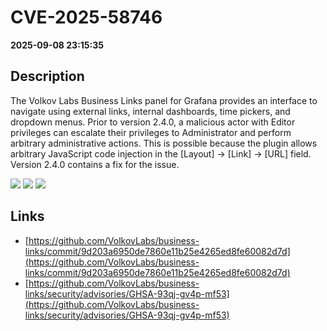 # CVE-2025-58746

**2025-09-08 23:15:35**

## Description
The Volkov Labs Business Links panel for Grafana provides an interface to navigate using external links, internal dashboards, time pickers, and dropdown menus. Prior to version 2.4.0, a malicious actor with Editor privileges can escalate their privileges to Administrator and perform arbitrary administrative actions. This is possible because the plugin allows arbitrary JavaScript code injection in the [Layout] → [Link] → [URL] field. Version 2.4.0 contains a fix for the issue.

![](https://img.shields.io/static/v1?label=Score&message=9.0&color=red)
![](https://img.shields.io/static/v1?label=Severity&message=CRITICAL&color=red)
![](https://img.shields.io/static/v1?label=CWE&message=XSS&color=green)

## Links
- [https://github.com/VolkovLabs/business-links/commit/9d203a6950de7860e11b25e4265ed8fe60082d7d](https://github.com/VolkovLabs/business-links/commit/9d203a6950de7860e11b25e4265ed8fe60082d7d)
- [https://github.com/VolkovLabs/business-links/security/advisories/GHSA-93qj-gv4p-mf53](https://github.com/VolkovLabs/business-links/security/advisories/GHSA-93qj-gv4p-mf53)
